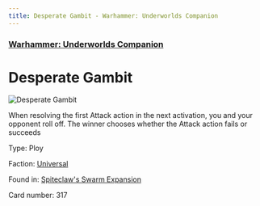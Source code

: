 ```yaml
---
title: Desperate Gambit - Warhammer: Underworlds Companion
---
```


### [Warhammer: Underworlds Companion](https://guidokessels.github.io/wh-underworlds)

  

# Desperate Gambit

![Desperate Gambit](https://warhammerunderworlds.com/wp-content/uploads/sites/6/2018/02/317_ENG.png)

When resolving the first Attack action in the next activation, you and your opponent roll off. The winner chooses whether the Attack action fails or succeeds

Type: Ploy

Faction: [Universal](https://guidokessels.github.io/wh-underworlds/factions/universal)

Found in: [Spiteclaw's Swarm Expansion](https://guidokessels.github.io/wh-underworlds/locations/spiteclaws-swarm-expansion)

Card number: 317
